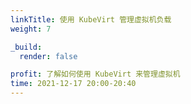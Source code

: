 ```yaml
---
linkTitle: 使用 KubeVirt 管理虚拟机负载
weight: 7

_build:
  render: false

profit: 了解如何使用 KubeVirt 来管理虚拟机
time: 2021-12-17 20:00-20:40
---
```

